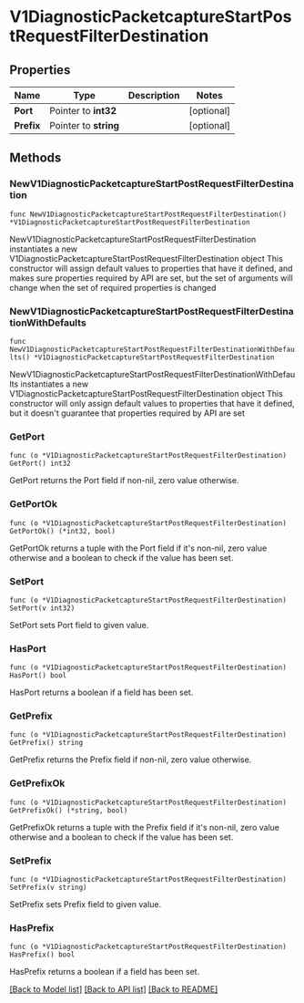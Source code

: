 # V1DiagnosticPacketcaptureStartPostRequestFilterDestination

## Properties

Name | Type | Description | Notes
------------ | ------------- | ------------- | -------------
**Port** | Pointer to **int32** |  | [optional] 
**Prefix** | Pointer to **string** |  | [optional] 

## Methods

### NewV1DiagnosticPacketcaptureStartPostRequestFilterDestination

`func NewV1DiagnosticPacketcaptureStartPostRequestFilterDestination() *V1DiagnosticPacketcaptureStartPostRequestFilterDestination`

NewV1DiagnosticPacketcaptureStartPostRequestFilterDestination instantiates a new V1DiagnosticPacketcaptureStartPostRequestFilterDestination object
This constructor will assign default values to properties that have it defined,
and makes sure properties required by API are set, but the set of arguments
will change when the set of required properties is changed

### NewV1DiagnosticPacketcaptureStartPostRequestFilterDestinationWithDefaults

`func NewV1DiagnosticPacketcaptureStartPostRequestFilterDestinationWithDefaults() *V1DiagnosticPacketcaptureStartPostRequestFilterDestination`

NewV1DiagnosticPacketcaptureStartPostRequestFilterDestinationWithDefaults instantiates a new V1DiagnosticPacketcaptureStartPostRequestFilterDestination object
This constructor will only assign default values to properties that have it defined,
but it doesn't guarantee that properties required by API are set

### GetPort

`func (o *V1DiagnosticPacketcaptureStartPostRequestFilterDestination) GetPort() int32`

GetPort returns the Port field if non-nil, zero value otherwise.

### GetPortOk

`func (o *V1DiagnosticPacketcaptureStartPostRequestFilterDestination) GetPortOk() (*int32, bool)`

GetPortOk returns a tuple with the Port field if it's non-nil, zero value otherwise
and a boolean to check if the value has been set.

### SetPort

`func (o *V1DiagnosticPacketcaptureStartPostRequestFilterDestination) SetPort(v int32)`

SetPort sets Port field to given value.

### HasPort

`func (o *V1DiagnosticPacketcaptureStartPostRequestFilterDestination) HasPort() bool`

HasPort returns a boolean if a field has been set.

### GetPrefix

`func (o *V1DiagnosticPacketcaptureStartPostRequestFilterDestination) GetPrefix() string`

GetPrefix returns the Prefix field if non-nil, zero value otherwise.

### GetPrefixOk

`func (o *V1DiagnosticPacketcaptureStartPostRequestFilterDestination) GetPrefixOk() (*string, bool)`

GetPrefixOk returns a tuple with the Prefix field if it's non-nil, zero value otherwise
and a boolean to check if the value has been set.

### SetPrefix

`func (o *V1DiagnosticPacketcaptureStartPostRequestFilterDestination) SetPrefix(v string)`

SetPrefix sets Prefix field to given value.

### HasPrefix

`func (o *V1DiagnosticPacketcaptureStartPostRequestFilterDestination) HasPrefix() bool`

HasPrefix returns a boolean if a field has been set.


[[Back to Model list]](../README.md#documentation-for-models) [[Back to API list]](../README.md#documentation-for-api-endpoints) [[Back to README]](../README.md)


